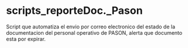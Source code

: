 # scripts_reporteDoc._Pason

Script que automatiza el envio por correo electronico del estado de la documentacion del personal operativo de PASON, alerta que documento esta por expirar.
